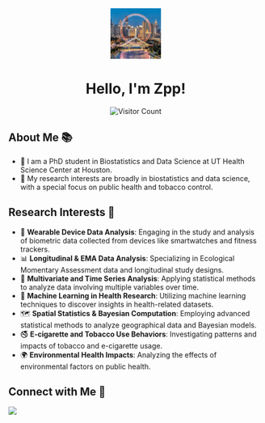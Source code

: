 <div align="center">
    <img src="zpp.jpg" width="100px" height="100px" alt="Profile Picture">
</div>

<h1 align="center">Hello, I'm Zpp!</h1>

<p align="center">
    <img src="https://profile-counter.glitch.me/{your_github_username}/count.svg" alt="Visitor Count">
</p>

## About Me 📚
- 🌱 I am a PhD student in Biostatistics and Data Science at UT Health Science Center at Houston.
- 💬 My research interests are broadly in biostatistics and data science, with a special focus on public health and tobacco control.

## Research Interests 🎯
- 🔬 **Wearable Device Data Analysis**: Engaging in the study and analysis of biometric data collected from devices like smartwatches and fitness trackers.
- 📊 **Longitudinal & EMA Data Analysis**: Specializing in Ecological Momentary Assessment data and longitudinal study designs.
- 🧮 **Multivariate and Time Series Analysis**: Applying statistical methods to analyze data involving multiple variables over time.
- 🤖 **Machine Learning in Health Research**: Utilizing machine learning techniques to discover insights in health-related datasets.
- 🗺️ **Spatial Statistics & Bayesian Computation**: Employing advanced statistical methods to analyze geographical data and Bayesian models.
- 🚭 **E-cigarette and Tobacco Use Behaviors**: Investigating patterns and impacts of tobacco and e-cigarette usage.
- 🌍 **Environmental Health Impacts**: Analyzing the effects of environmental factors on public health.




## Connect with Me 🤝
<div>
    <!-- Replace `your_linkedin_profile` with your actual LinkedIn URL -->
    <a href="puyang-zhao-24343b191/"><img src="https://img.shields.io/badge/LinkedIn-0077B5?style=for-the-badge&logo=linkedin&logoColor=white"/></a>
    <!-- Add more social links if needed -->
</div>
